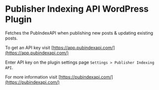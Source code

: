 # Publisher Indexing API WordPress Plugin

Fetches the PubIndexAPI when publishing new posts & updating existing posts.

To get an API key visit [https://app.pubindexapi.com/](https://app.pubindexapi.com/)

Enter API key on the plugin settings page `Settings > Publisher Indexing API`.

For more information visit [https://pubindexapi.com/](https://pubindexapi.com/)
